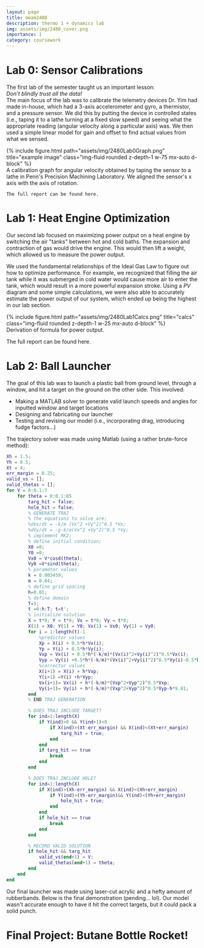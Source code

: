 ```yaml
---
layout: page
title: meam2480
description: thermo 1 + dynamics lab
img: assets/img/2480_cover.png
importance: 1
category: coursework
---
```


# Lab 0: Sensor Calibrations
The first lab of the semester taught us an important lesson:<br>
*Don't blindly trust all the data!*<br>
The main focus of the lab was to calibrate the telemetry devices Dr. Yim had made in-house, which had a 3-axis accelerometer and gyro, a thermistor, and a pressure sensor. We did this by putting the device in controlled states (i.e., taping it to a lathe turning at a fixed slow speed) and seeing what the appropriate reading (angular velocity along a particular axis) was. We then used a simple linear model for gain and offset to find actual values from what we sensed.
<div class="row">
    <div class="col-sm mt-3 mt-md-0">
        {% include figure.html path="assets/img/2480Lab0Graph.png" title="example image" class="img-fluid rounded z-depth-1 w-75 mx-auto d-block" %}
    </div>
</div>
<div class="caption">
    A calibration graph for angular velocity obtained by taping the sensor to a lathe in Penn's Precision Machining Laboratory. We aligned the sensor's x axis with the axis of rotation.

    The full report can be found here.
</div>

# Lab 1: Heat Engine Optimization
Our second lab focused on maximizing power output on a heat engine by switching the air "tanks" between hot and cold baths. The expansion and contraction of gas would drive the engine. This would then lift a weight, which allowed us to measure the power output. 

We used the fundamental relationships of the Ideal Gas Law to figure out how to optimize performance. For example, we recognized that filling the air tank while it was submerged in cold water would cause more air to enter the tank, which would result in a more powerful expansion stroke. Using a *PV* diagram and some simple calculations, we were also able to accurately estimate the power output of our system, which ended up being the highest in our lab section.

<div class="row">
    <div class="col-sm mt-3 mt-md-0">
        {% include figure.html path="assets/img/2480Lab1Calcs.png" title="calcs" class="img-fluid rounded z-depth-1 w-25 mx-auto d-block" %}
    </div>
</div>
<div class="caption">
    Derivation of formula for power output.
</div>

The full report can be found here.

# Lab 2: Ball Launcher
The goal of this lab was to launch a plastic ball from ground level, through a window, and hit a target on the ground on the other side. This involved:
* Making a MATLAB solver to generate valid launch speeds and angles for inputted window and target locations
* Designing and fabricating our launcher
* Testing and revising our model (i.e., incorporating drag, introducing fudge factors...)

The trajectory solver was made using Matlab (using a rather brute-force method):
```matlab
Xh = 1.5;
Yh = 0.5;
Xt = 4;
err_margin = 0.25;
valid_vs = [];
valid_thetas = [];
for V = 0:0.1:7
    for theta = 0:0.1:85
        targ_hit = false;
        hole_hit = false;
        % GENERATE TRAJ
        % the equations to solve are:
        %dVx/dt = -k/m (Vx^2 +Vy^2)^0.5 *Vx;
        %dVy/dt = -g-k/m(Vx^2 +Vy^2)^0.5 *Vy;
        % implement RK2;
        % define initial condition;
        X0 =0;
        Y0 =0;
        Vx0 = V*cosd(theta);
        Vy0 =V*sind(theta);
        % parameter values 
        k = 0.003459;
        m = 0.04;
        % define grid spacing 
        h=0.01;
        % define domain 
        T=5;
        t =0:h:T; t=t';
        % initialize solution 
        X = t*0; Y = t*0; Vx = t*0; Vy = t*0;
        X(1) = X0; Y(1) = Y0; Vx(1) = Vx0; Vy(1) = Vy0;
        for i = 1:length(t)-1
            %predictor values
            Xp = X(i) + 0.5*h*Vx(i);
            Yp = Y(i) + 0.5*h*Vy(i);
            Vxp = Vx(i) + 0.5*h*(-k/m)*(Vx(i)^2+Vy(i)^2)^0.5*Vx(i);
            Vyp = Vy(i) +0.5*h*(-k/m)*(Vx(i)^2+Vy(i)^2)^0.5*Vy(i)-0.5*h*9.81;
            %corrector values
            X(i+1) = X(i) + h*Vxp;
            Y(i+1) =Y(i) +h*Vyp;
            Vx(i+1)= Vx(i) + h*(-k/m)*(Vxp^2+Vyp^2)^0.5*Vxp; 
            Vy(i+1)= Vy(i) + h*(-k/m)*(Vxp^2+Vyp^2)^0.5*Vyp-h*9.81;
        end
        % END TRAJ GENERATION

        % DOES TRAJ INCLUDE TARGET?
        for ind=1:length(X)
            if Y(ind)>0 && Y(ind+1)<0
                if X(ind)>(Xt-err_margin) && X(ind)<(Xt+err_margin)
                    targ_hit = true;
                end
            end
            if targ_hit == true
                break
            end
        end

        % DOES TRAJ INCLUDE HOLE?
        for ind=1:length(X)
            if X(ind)>(Xh-err_margin) && X(ind)<(Xh+err_margin)
                if Y(ind)>(Yh-err_margin)&& Y(ind)<(Yh+err_margin)
                    hole_hit = true;
                end
            end
            if hole_hit == true
                break
            end
        end

        % RECORD VALID SOLUTION
        if hole_hit && targ_hit
            valid_vs(end+1) = V;
            valid_thetas(end+1) = theta;
        end
    end
end
```

Our final launcher was made using laser-cut acrylic and a hefty amount of rubberbands. Below is the final demonstration (pending... lol). Our model wasn't accurate enough to have it hit the correct targets, but it could pack a solid punch.

# Final Project: Butane Bottle Rocket!
